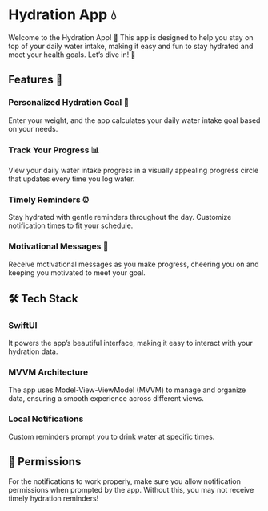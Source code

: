 
# Hydration App 💧

Welcome to the Hydration App! 🌊 This app is designed to help you stay on top of your daily water intake, making it easy and fun to stay hydrated and meet your health goals. Let’s dive in! 🚰

## Features 📱

### Personalized Hydration Goal 🎯
Enter your weight, and the app calculates your daily water intake goal based on your needs.

### Track Your Progress 📊
View your daily water intake progress in a visually appealing progress circle that updates every time you log water.

### Timely Reminders ⏰
Stay hydrated with gentle reminders throughout the day. Customize notification times to fit your schedule.

### Motivational Messages 💪
Receive motivational messages as you make progress, cheering you on and keeping you motivated to meet your goal.

## 🛠️ Tech Stack

### SwiftUI	
It powers the app’s beautiful interface, making it easy to interact with your hydration data.

### MVVM Architecture
The app uses Model-View-ViewModel (MVVM) to manage and organize data, ensuring a smooth experience across different views.

### Local Notifications
Custom reminders prompt you to drink water at specific times.


## 🚨 Permissions

For the notifications to work properly, make sure you allow notification permissions when prompted by the app. Without this, you may not receive timely hydration reminders!
